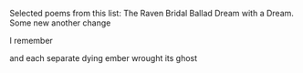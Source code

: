 Selected poems from this list:
The Raven 
Bridal Ballad
Dream with a Dream.
Some new
another change

I remember

and each separate dying ember wrought its ghost
